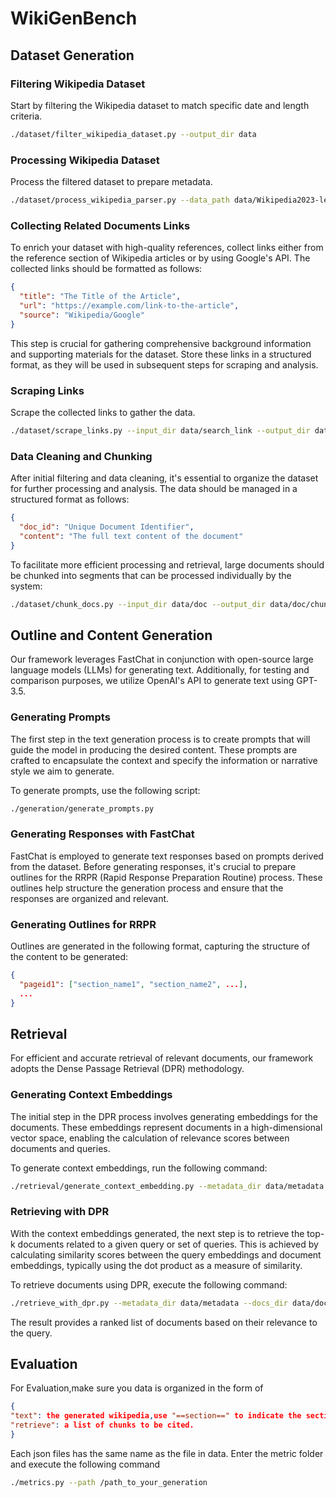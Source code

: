 # WikiGenBench

## Dataset Generation

### Filtering Wikipedia Dataset

Start by filtering the Wikipedia dataset to match specific date and length criteria.

```bash
./dataset/filter_wikipedia_dataset.py --output_dir data
```

### Processing Wikipedia Dataset

Process the filtered dataset to prepare metadata.

```bash
./dataset/process_wikipedia_parser.py --data_path data/Wikipedia2023-len-1k-to-3k/train --output_dir data/metadata
```

### Collecting Related Documents Links

To enrich your dataset with high-quality references, collect links either from the reference section of Wikipedia articles or by using Google's API. The collected links should be formatted as follows:

```json
{
  "title": "The Title of the Article",
  "url": "https://example.com/link-to-the-article",
  "source": "Wikipedia/Google"
}
```

This step is crucial for gathering comprehensive background information and supporting materials for the dataset. Store these links in a structured format, as they will be used in subsequent steps for scraping and analysis.

### Scraping Links

Scrape the collected links to gather the data.

```bash
./dataset/scrape_links.py --input_dir data/search_link --output_dir data/scraped_data
```

### Data Cleaning and Chunking

After initial filtering and data cleaning, it's essential to organize the dataset for further processing and analysis. The data should be managed in a structured format as follows:

```json
{
  "doc_id": "Unique Document Identifier",
  "content": "The full text content of the document"
}
```

To facilitate more efficient processing and retrieval, large documents should be chunked into segments that can be processed individually by the system:

```bash
./dataset/chunk_docs.py --input_dir data/doc --output_dir data/doc/chunked
```

## Outline and Content Generation

Our framework leverages FastChat in conjunction with open-source large language models (LLMs) for generating text. Additionally, for testing and comparison purposes, we utilize OpenAI's API to generate text using GPT-3.5.

### Generating Prompts

The first step in the text generation process is to create prompts that will guide the model in producing the desired content. These prompts are crafted to encapsulate the context and specify the information or narrative style we aim to generate.

To generate prompts, use the following script:

```bash
./generation/generate_prompts.py
```

### Generating Responses with FastChat

FastChat is employed to generate text responses based on prompts derived from the dataset. Before generating responses, it's crucial to prepare outlines for the RRPR (Rapid Response Preparation Routine) process. These outlines help structure the generation process and ensure that the responses are organized and relevant.

### Generating Outlines for RRPR

Outlines are generated in the following format, capturing the structure of the content to be generated:

```json
{
  "pageid1": ["section_name1", "section_name2", ...],
  ...
}
```

## Retrieval

For efficient and accurate retrieval of relevant documents, our framework adopts the Dense Passage Retrieval (DPR) methodology.

### Generating Context Embeddings

The initial step in the DPR process involves generating embeddings for the documents. These embeddings represent documents in a high-dimensional vector space, enabling the calculation of relevance scores between documents and queries.

To generate context embeddings, run the following command:

```bash
./retrieval/generate_context_embedding.py --metadata_dir data/metadata --docs_dir data/doc/chunked --embeddings_dir dpr_context_embeddings
```

### Retrieving with DPR

With the context embeddings generated, the next step is to retrieve the top-k documents related to a given query or set of queries. This is achieved by calculating similarity scores between the query embeddings and document embeddings, typically using the dot product as a measure of similarity.

To retrieve documents using DPR, execute the following command:

```bash
./retrieve_with_dpr.py --metadata_dir data/metadata --docs_dir data/doc/chunked --embeddings_dir dpr_context_embeddings --outline_file vicuna-7b_outline.json --docs_num 50 --output_file top-50-dpr-vicuna-7b.json
```

The result provides a ranked list of documents based on their relevance to the query.

## Evaluation
For Evaluation,make sure you data is organized in the form of
```json
{
"text": the generated wikipedia,use "==section==" to indicate the section name, and "[]" after a sentence to indicate the cited chunks.
"retrieve": a list of chunks to be cited. 
}
```
Each json files has the same name as the file in data.
Enter the metric folder and  execute the following command
```bash
./metrics.py --path /path_to_your_generation
```
